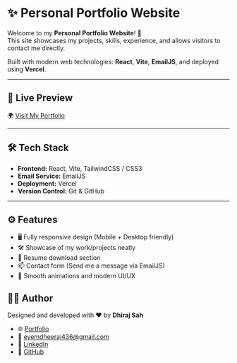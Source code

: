 # ✨ Personal Portfolio Website

Welcome to my **Personal Portfolio Website**! 🚀  
This site showcases my projects, skills, experience, and allows visitors to contact me directly.

Built with modern web technologies: **React**, **Vite**, **EmailJS**, and deployed using **Vercel**.

---

## 📸 Live Preview

🌍 [Visit My Portfolio](https://www.dhirajsah99.com.np)  

---

## 🛠️ Tech Stack

- **Frontend:** React, Vite, TailwindCSS / CSS3
- **Email Service:** EmailJS
- **Deployment:** Vercel
- **Version Control:** Git & GitHub

---

## ⚙️ Features

- 🖥️ Fully responsive design (Mobile + Desktop friendly)
- 🛠️ Showcase of my work/projects neatly
- 📜 Resume download section
- 📫 Contact form (Send me a message via EmailJS)
- 🎨 Smooth animations and modern UI/UX

## 🧑‍💻 Author

Designed and developed with ❤️ by **Dhiraj Sah**

- 🌐 [Portfolio](https://www.dhirajsah99.com.np)
- 📧 eyemdheeraj436@gmail.com
- 💼 [LinkedIn](https://www.linkedin.com/in/dhiraj-sah-7a3522220/)
- 🐙 [GitHub](https://github.com/DhirajSah736)
